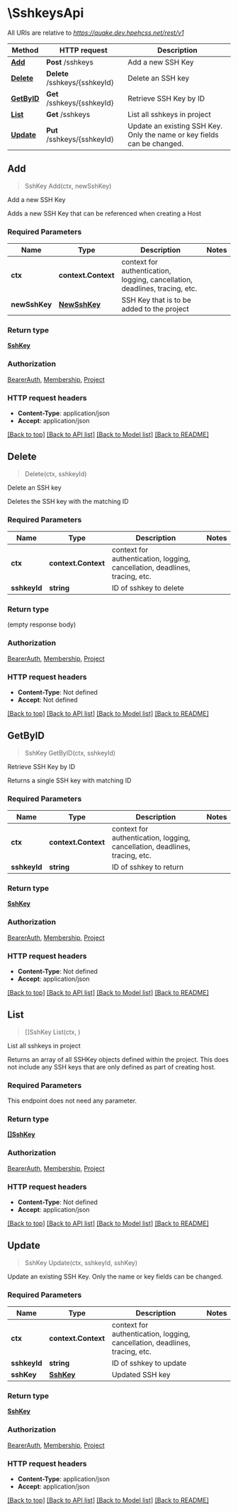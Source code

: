 # \SshkeysApi

All URIs are relative to *https://quake.dev.hpehcss.net/rest/v1*

Method | HTTP request | Description
------------- | ------------- | -------------
[**Add**](SshkeysApi.md#Add) | **Post** /sshkeys | Add a new SSH Key
[**Delete**](SshkeysApi.md#Delete) | **Delete** /sshkeys/{sshkeyId} | Delete an SSH key
[**GetByID**](SshkeysApi.md#GetByID) | **Get** /sshkeys/{sshkeyId} | Retrieve SSH Key by ID
[**List**](SshkeysApi.md#List) | **Get** /sshkeys | List all sshkeys in project
[**Update**](SshkeysApi.md#Update) | **Put** /sshkeys/{sshkeyId} | Update an existing SSH Key.  Only the name or key fields can be changed.



## Add

> SshKey Add(ctx, newSshKey)

Add a new SSH Key

Adds a new SSH Key that can be referenced when creating a Host

### Required Parameters


Name | Type | Description  | Notes
------------- | ------------- | ------------- | -------------
**ctx** | **context.Context** | context for authentication, logging, cancellation, deadlines, tracing, etc.
**newSshKey** | [**NewSshKey**](NewSshKey.md)| SSH Key that is to be added to the project | 

### Return type

[**SshKey**](SSHKey.md)

### Authorization

[BearerAuth](../README.md#BearerAuth), [Membership](../README.md#Membership), [Project](../README.md#Project)

### HTTP request headers

- **Content-Type**: application/json
- **Accept**: application/json

[[Back to top]](#) [[Back to API list]](../README.md#documentation-for-api-endpoints)
[[Back to Model list]](../README.md#documentation-for-models)
[[Back to README]](../README.md)


## Delete

> Delete(ctx, sshkeyId)

Delete an SSH key

Deletes the SSH key with the matching ID

### Required Parameters


Name | Type | Description  | Notes
------------- | ------------- | ------------- | -------------
**ctx** | **context.Context** | context for authentication, logging, cancellation, deadlines, tracing, etc.
**sshkeyId** | **string**| ID of sshkey to delete | 

### Return type

 (empty response body)

### Authorization

[BearerAuth](../README.md#BearerAuth), [Membership](../README.md#Membership), [Project](../README.md#Project)

### HTTP request headers

- **Content-Type**: Not defined
- **Accept**: Not defined

[[Back to top]](#) [[Back to API list]](../README.md#documentation-for-api-endpoints)
[[Back to Model list]](../README.md#documentation-for-models)
[[Back to README]](../README.md)


## GetByID

> SshKey GetByID(ctx, sshkeyId)

Retrieve SSH Key by ID

Returns a single SSH key with matching ID

### Required Parameters


Name | Type | Description  | Notes
------------- | ------------- | ------------- | -------------
**ctx** | **context.Context** | context for authentication, logging, cancellation, deadlines, tracing, etc.
**sshkeyId** | **string**| ID of sshkey to return | 

### Return type

[**SshKey**](SSHKey.md)

### Authorization

[BearerAuth](../README.md#BearerAuth), [Membership](../README.md#Membership), [Project](../README.md#Project)

### HTTP request headers

- **Content-Type**: Not defined
- **Accept**: application/json

[[Back to top]](#) [[Back to API list]](../README.md#documentation-for-api-endpoints)
[[Back to Model list]](../README.md#documentation-for-models)
[[Back to README]](../README.md)


## List

> []SshKey List(ctx, )

List all sshkeys in project

Returns an array of all SSHKey objects defined within the project. This does not include any SSH keys that are only defined as part of creating host.

### Required Parameters

This endpoint does not need any parameter.

### Return type

[**[]SshKey**](SSHKey.md)

### Authorization

[BearerAuth](../README.md#BearerAuth), [Membership](../README.md#Membership), [Project](../README.md#Project)

### HTTP request headers

- **Content-Type**: Not defined
- **Accept**: application/json

[[Back to top]](#) [[Back to API list]](../README.md#documentation-for-api-endpoints)
[[Back to Model list]](../README.md#documentation-for-models)
[[Back to README]](../README.md)


## Update

> SshKey Update(ctx, sshkeyId, sshKey)

Update an existing SSH Key.  Only the name or key fields can be changed.



### Required Parameters


Name | Type | Description  | Notes
------------- | ------------- | ------------- | -------------
**ctx** | **context.Context** | context for authentication, logging, cancellation, deadlines, tracing, etc.
**sshkeyId** | **string**| ID of sshkey to update | 
**sshKey** | [**SshKey**](SshKey.md)| Updated SSH key | 

### Return type

[**SshKey**](SSHKey.md)

### Authorization

[BearerAuth](../README.md#BearerAuth), [Membership](../README.md#Membership), [Project](../README.md#Project)

### HTTP request headers

- **Content-Type**: application/json
- **Accept**: application/json

[[Back to top]](#) [[Back to API list]](../README.md#documentation-for-api-endpoints)
[[Back to Model list]](../README.md#documentation-for-models)
[[Back to README]](../README.md)

